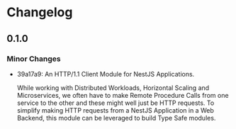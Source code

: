 # Changelog

## 0.1.0

### Minor Changes

- 39a17a9: An HTTP/1.1 Client Module for NestJS Applications.

  While working with Distributed Workloads, Horizontal Scaling and Microservices, we often have to make Remote Procedure Calls from one service to the other and these might well just be HTTP requests. To simplify making HTTP requests from a NestJS Application in a Web Backend, this module can be leveraged to build Type Safe modules.
